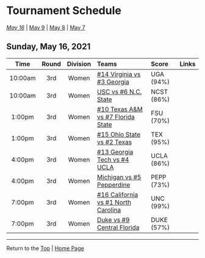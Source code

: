 <a name="top"></a>  

# Tournament Schedule  

*[May 16](./05-16.md)* &#124; [May 9](./05-09.md) &#124; [May 8](./05-08.md) &#124; [May 7](./05-07.md)  

## Sunday, May 16, 2021  

| **Time** | **Round** | **Division** | **Teams** | **Score** | **Links** |  
| :------: | :-------: | :----------: | :-------- | :-------- | :-------- |  
| 10:00am  | 3rd       | Women        | [#14 Virginia vs #3 Georgia](../ncaaw/matches/R3_25-30_UVA_vs_UGA.md) | UGA (94%) |           |  
| 10:00am  | 3rd       | Women        | [USC vs #6 N.C. State](../ncaaw/matches/R3_31-36_USC_vs_NCST.md) | NCST (86%) |           |  
| 1:00pm   | 3rd       | Women        | [#10 Texas A&M vs #7 Florida State](../ncaaw/matches/R3_37-42_AM_vs_FSU.md) | FSU (70%) |           |  
| 1:00pm   | 3rd       | Women        | [#15 Ohio State vs #2 Texas](../ncaaw/matches/R3_43-48_OSU_vs_TEX.md) | TEX (95%) |           |  
| 4:00pm   | 3rd       | Women        | [#13 Georgia Tech vs #4 UCLA](../ncaaw/matches/R3_19-24_GT_vs_UCLA.md) | UCLA (86%) |           |  
| 4:00pm   | 3rd       | Women        | [Michigan vs #5 Pepperdine](../ncaaw/matches/R3_13-18_MICH_vs_PEPP.md) | PEPP (73%) |           |  
| 7:00pm   | 3rd       | Women        | [#16 California vs #1 North Carolina](../ncaaw/matches/R3_1-6_CAL_vs_UNC.md) | UNC (99%) |           |  
| 7:00pm   | 3rd       | Women        | [Duke vs #9 Central Florida](../ncaaw/matches/R3_7-12_DUKE_vs_UCF.md) | DUKE (57%) |           |  

------

Return to the [Top](#top) &#124; [Home Page](../../index.md)